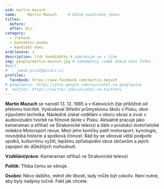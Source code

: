 ```yaml
---
uid: martin.mazuch
name:     Martin Mazuch  	# běžně používáné jméno
titles:
  before: 
  after: Dis.
category:
  - clenove
  - kontaktni-osoba
  - kandidat-obec
ordclenove: 1
description: lídr kandidátky # zobrazuje se v lide
img: people/martin-mazuch.jpg # zakomentuj radek dokud není fotka
#mail:
#  - jakub.pirat@pirati.cz
profiles:
  facebook: https://www.facebook.com/martin.mazuch
# googleplus: https://plus.google.com/+uzivatel.na.googleplus
#  twitter: https://twitter.com/uzivatel.na.twitteru
---
```


**Martin Mazuch** se narodil 13. 12. 1985 a v Katovicích žije přibližně od přelomu tisíciletí. Vystudoval Střední průmyslovou školu v Písku, obor výpočetní technika. Následně získal vzdělání v oboru obraz a zvuk v audiovizuální tvorbě na filmové škole v Písku. Aktuálně pracuje jako kameraman a střihač ve Strakonické televizi a dále v produkci motoristické redakce Motorsport revue. Mezi jeho koníčky patří motorsport, kynologie, novodobá historie a spolková činnost. Rád by se věnoval větší podpoře spolků, kulturnímu vyžití, lepšímu zpřístupnění obce občanům a jejich zapojení do důležitých rozhodnutí.


**Vzdělání/práce:** Kameraman střihač ve Strakonické televizi

**Politik:** Třeba čemu se věnuje.

**Osobní:** Něco dalšího, měnit dle libosti, tady může být cokoliv. Není nutné, aby byly nadpisy tučně. Fakt jak chcete.

